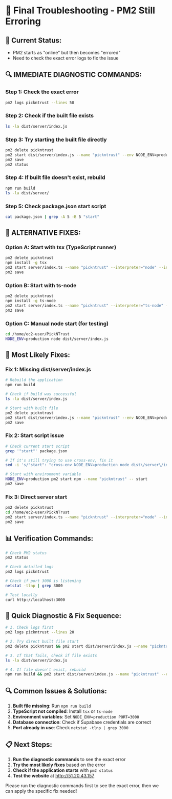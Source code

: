 # 🔧 Final Troubleshooting - PM2 Still Erroring

## 🚨 Current Status:
- PM2 starts as "online" but then becomes "errored"
- Need to check the exact error logs to fix the issue

## 🔍 **IMMEDIATE DIAGNOSTIC COMMANDS:**

### **Step 1: Check the exact error**
```bash
pm2 logs pickntrust --lines 50
```

### **Step 2: Check if the built file exists**
```bash
ls -la dist/server/index.js
```

### **Step 3: Try starting the built file directly**
```bash
pm2 delete pickntrust
pm2 start dist/server/index.js --name "pickntrust" --env NODE_ENV=production --env PORT=3000
pm2 save
pm2 status
```

### **Step 4: If built file doesn't exist, rebuild**
```bash
npm run build
ls -la dist/server/
```

### **Step 5: Check package.json start script**
```bash
cat package.json | grep -A 5 -B 5 "start"
```

## 🔧 **ALTERNATIVE FIXES:**

### **Option A: Start with tsx (TypeScript runner)**
```bash
pm2 delete pickntrust
npm install -g tsx
pm2 start server/index.ts --name "pickntrust" --interpreter="node" --interpreter-args="--loader tsx" --env NODE_ENV=production
pm2 save
```

### **Option B: Start with ts-node**
```bash
pm2 delete pickntrust
npm install -g ts-node
pm2 start server/index.ts --name "pickntrust" --interpreter="ts-node" --env NODE_ENV=production
pm2 save
```

### **Option C: Manual node start (for testing)**
```bash
cd /home/ec2-user/PickNTrust
NODE_ENV=production node dist/server/index.js
```

## 🎯 **Most Likely Fixes:**

### **Fix 1: Missing dist/server/index.js**
```bash
# Rebuild the application
npm run build

# Check if build was successful
ls -la dist/server/index.js

# Start with built file
pm2 delete pickntrust
pm2 start dist/server/index.js --name "pickntrust" --env NODE_ENV=production
pm2 save
```

### **Fix 2: Start script issue**
```bash
# Check current start script
grep '"start"' package.json

# If it's still trying to use cross-env, fix it
sed -i 's/"start": "cross-env NODE_ENV=production node dist\/server\/index.js"/"start": "node dist\/server\/index.js"/g' package.json

# Start with environment variable
NODE_ENV=production pm2 start npm --name "pickntrust" -- start
pm2 save
```

### **Fix 3: Direct server start**
```bash
pm2 delete pickntrust
cd /home/ec2-user/PickNTrust
pm2 start server/index.ts --name "pickntrust" --interpreter="node" --interpreter-args="--loader tsx" --env NODE_ENV=production --env PORT=3000
pm2 save
```

## 📊 **Verification Commands:**

```bash
# Check PM2 status
pm2 status

# Check detailed logs
pm2 logs pickntrust

# Check if port 3000 is listening
netstat -tlnp | grep 3000

# Test locally
curl http://localhost:3000
```

## 🎯 **Quick Diagnostic & Fix Sequence:**

```bash
# 1. Check logs first
pm2 logs pickntrust --lines 20

# 2. Try direct built file start
pm2 delete pickntrust && pm2 start dist/server/index.js --name "pickntrust" --env NODE_ENV=production && pm2 save

# 3. If that fails, check if file exists
ls -la dist/server/index.js

# 4. If file doesn't exist, rebuild
npm run build && pm2 start dist/server/index.js --name "pickntrust" --env NODE_ENV=production && pm2 save
```

## 🔍 **Common Issues & Solutions:**

1. **Built file missing**: Run `npm run build`
2. **TypeScript not compiled**: Install `tsx` or `ts-node`
3. **Environment variables**: Set `NODE_ENV=production PORT=3000`
4. **Database connection**: Check if Supabase credentials are correct
5. **Port already in use**: Check `netstat -tlnp | grep 3000`

## 📋 **Next Steps:**

1. **Run the diagnostic commands** to see the exact error
2. **Try the most likely fixes** based on the error
3. **Check if the application starts** with `pm2 status`
4. **Test the website** at http://51.20.43.157

Please run the diagnostic commands first to see the exact error, then we can apply the specific fix needed!
